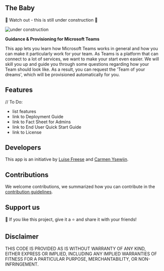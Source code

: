 ## The Baby

🚨 Watch out - this is still under construction 🚨

![under construction](https://github.com/LuiseFreese/TheBaby/blob/main/media/undraw_under_construction_46pa.svg)

**Guidance & Provisioning for Microsoft Teams**

This app lets you learn how Microsoft Teams works in general and how you can make it particularly work for your team. As Teams is a platform that can connect to a lot of services, we want to make your start even easier. We will skill you up and guide you through some questions regarding how your Team should look like. As a result, you can request the 'Team of your dreams', which will be provisioned automatically for you.

## Features

// To Do:
* list features
* link to Deployment Guide
* link to Fact Sheet for Admins
* link to End User Quick Start Guide
* link to License

## Developers

This app is an initiative by [Luise Freese](https://m365princess.com) and [Carmen Ysewijn](https://digipersonal.com/). 

## Contributions

We welcome contributions, we summarized how you can contribute in the [contribution guidelines](https://github.com/LuiseFreese/TheBaby/blob/main/CONTRIBUTING.md). 

## Support us

💙 If you like this project, give it a ⭐ and share it with your friends!

## Disclaimer

THIS CODE IS PROVIDED AS IS WITHOUT WARRANTY OF ANY KIND, EITHER EXPRESS OR IMPLIED, INCLUDING ANY IMPLIED WARRANTIES OF FITNESS FOR A PARTICULAR PURPOSE, MERCHANTABILITY, OR NON-INFRINGEMENT.
